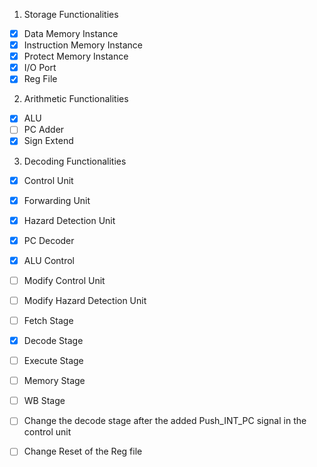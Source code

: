 1) Storage Functionalities
- [x] Data Memory Instance
- [x] Instruction Memory Instance
- [x] Protect Memory Instance
- [x] I/O Port
- [x] Reg File

2) Arithmetic Functionalities
- [x] ALU
- [ ] PC Adder
- [x] Sign Extend

3) Decoding Functionalities
- [x] Control Unit
- [x] Forwarding Unit
- [x] Hazard Detection Unit
- [x] PC Decoder 
- [x] ALU Control

- [ ] Modify Control Unit
- [ ] Modify Hazard Detection Unit
- [ ] Fetch Stage
- [x] Decode Stage
- [ ] Execute Stage
- [ ] Memory Stage
- [ ] WB Stage
- [ ] Change the decode stage after the added Push_INT_PC signal in the control unit
- [ ] Change Reset of the Reg file
